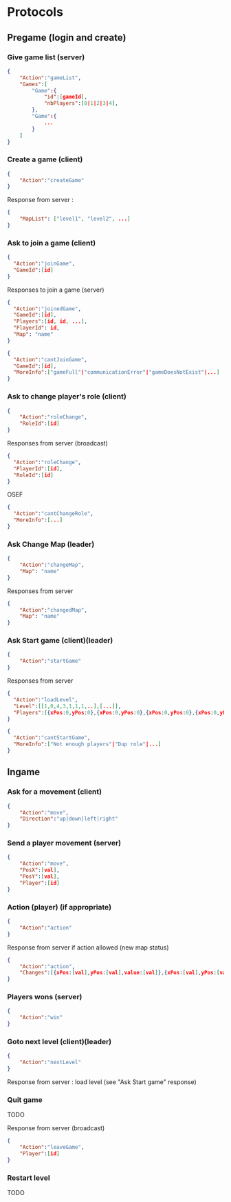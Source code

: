 # Protocols

## Pregame (login and create)

### Give game list (server)
```JSON
{
    "Action":"gameList",
    "Games":[
        "Game":{
            "id":[gameId],
            "nbPlayers":[0|1|2|3|4],
        },
        "Game":{
            ...
        }
    ]
}
```

### Create a game (client)
```JSON
{
    "Action":"createGame"
}
```
Response from server :
```JSON
{
    "MapList": ["level1", "level2", ...]
}
```


### Ask to join a game (client)
```JSON
{
  "Action":"joinGame",
  "GameId":[id]
}
```
Responses to join a game (server)
```JSON
{
  "Action":"joinedGame",
  "GameId":[id],
  "Players":[id, id, ...],
  "PlayerId": id,
  "Map": "name"
}
```
```JSON
{
  "Action":"cantJoinGame",
  "GameId":[id],
  "MoreInfo":["gameFull"|"communicationError"|"gameDoesNotExist"|...]
}
```

### Ask to change player's role (client)

```JSON
{
    "Action":"roleChange",
    "RoleId":[id]
}
```

Responses from server (broadcast)
```JSON
{
  "Action":"roleChange",
  "PlayerId":[id],
  "RoleId":[id]
}
```
OSEF
```JSON
{
  "Action":"cantChangeRole",
  "MoreInfo":[...]
}
```

### Ask Change Map (leader)
```JSON
{
    "Action":"changeMap",
    "Map": "name"
}
```
Responses from server
```JSON
{
    "Action":"changedMap",
    "Map": "name"
}
```

### Ask Start game (client)(leader)

```JSON
{
    "Action":"startGame"
}
```

Responses from server
```JSON
{
  "Action":"loadLevel",
  "Level":[[1,0,4,3,1,1,1,..],[...]],
  "Players":[{xPos:0,yPos:0},{xPos:0,yPos:0},{xPos:0,yPos:0},{xPos:0,yPos:0}]
}
```

```JSON
{
  "Action":"cantStartGame",
  "MoreInfo":["Not enough players"|"Dup role"|...]
}
```

## Ingame

### Ask for a movement (client)

```JSON
{
    "Action":"move",
    "Direction":"up|down|left|right"
}
```

### Send a player movement (server)

```JSON
{
    "Action":"move",
    "PosX":[val],
    "PosY":[val],
    "Player":[id]
}
```

### Action (player) (if appropriate)

```JSON
{
    "Action":"action"
}
```

Response from server if action allowed (new map status)

```JSON
{
    "Action":"action",
    "Changes":[{xPos:[val],yPos:[val],value:[val]},{xPos:[val],yPos:[val],value:[val]}]
}
```

### Players wons (server)

```JSON
{
    "Action":"win"
}
```

### Goto next level (client)(leader)

```JSON
{
    "Action":"nextLevel"
}
```

Response from server : load level (see "Ask Start game" response)

### Quit game

TODO

Response from server (broadcast)
```json
{
    "Action":"leaveGame",
    "Player":[id]
}
```
### Restart level

TODO
